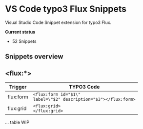 # VS Code typo3 Flux Snippets

Visual Studio Code Snippet extension for typo3 Flux.

**Current status**

* 52 Snippets

## Snippets overview

## \<flux:*\>

Trigger | TYPO3 Code
--- | ---
flux:form | <code><flux:form id=\"$1\" label=\"$2\" description=\"$3\"></flux:form></code>
flux:grid | <code>\<flux:grid><br></flux:grid></code>

... table WIP
